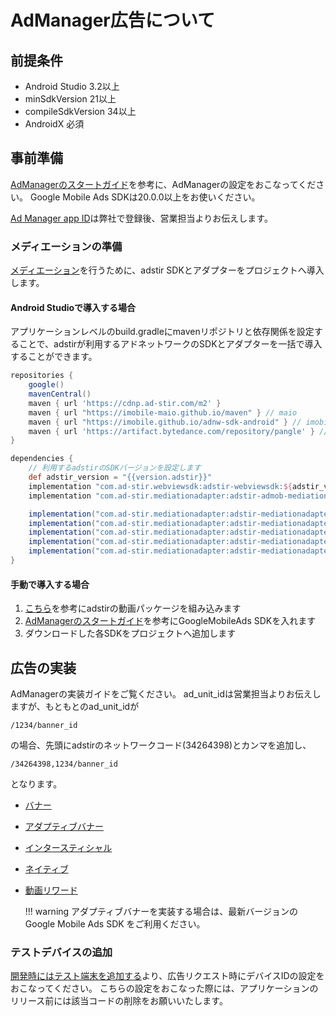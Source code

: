 # AdManager広告について

## 前提条件

- Android Studio 3.2以上
- minSdkVersion 21以上
- compileSdkVersion 34以上
- AndroidX 必須

## 事前準備

[AdManagerのスタートガイド](https://developers.google.com/ad-manager/mobile-ads-sdk/android/quick-start)を参考に、AdManagerの設定をおこなってください。
Google Mobile Ads SDKは20.0.0以上をお使いください。

[Ad Manager app ID](https://developers.google.com/ad-manager/mobile-ads-sdk/android/quick-start#configure_your_app)は弊社で登録後、営業担当よりお伝えします。

### メディエーションの準備

[メディエーション](https://developers.google.com/ad-manager/mobile-ads-sdk/android/mediate)を行うために、adstir SDKとアダプターをプロジェクトへ導入します。

#### Android Studioで導入する場合

アプリケーションレベルのbuild.gradleにmavenリポジトリと依存関係を設定することで、adstirが利用するアドネットワークのSDKとアダプターを一括で導入することができます。

```groovy hl_lines="10 21"
repositories {
    google()
    mavenCentral()
    maven { url 'https://cdnp.ad-stir.com/m2' }
    maven { url "https://imobile-maio.github.io/maven" } // maio
    maven { url "https://imobile.github.io/adnw-sdk-android" } // imobile
    maven { url 'https://artifact.bytedance.com/repository/pangle' } // TikTok
}

dependencies {
    // 利用するadstirのSDKバージョンを設定します
    def adstir_version = "{{version.adstir}}"
    implementation "com.ad-stir.webviewsdk:adstir-webviewsdk:${adstir_version}"
    implementation "com.ad-stir.mediationadapter:adstir-admob-mediation-adapter:${adstir_version}"

    implementation("com.ad-stir.mediationadapter:adstir-mediationadapter-applovin:${adstir_version}")
    implementation("com.ad-stir.mediationadapter:adstir-mediationadapter-imobile:${adstir_version}")
    implementation("com.ad-stir.mediationadapter:adstir-mediationadapter-maio:${adstir_version}")
    implementation("com.ad-stir.mediationadapter:adstir-mediationadapter-unityads:${adstir_version}")
    implementation("com.ad-stir.mediationadapter:adstir-mediationadapter-tiktok:${adstir_version}")
}
```

#### 手動で導入する場合

1. [こちら](../adstir/init/manual_integration.md#sdkの手動組み込み)を参考にadstirの動画パッケージを組み込みます
1. [AdManagerのスタートガイド](https://developers.google.com/ad-manager/mobile-ads-sdk/android/quick-start#import_the_mobile_ads_sdk)を参考にGoogleMobileAds SDKを入れます
1. ダウンロードした各SDKをプロジェクトへ追加します

## 広告の実装

AdManagerの実装ガイドをご覧ください。
ad_unit_idは営業担当よりお伝えしますが、もともとのad_unit_idが

```
/1234/banner_id
```

の場合、先頭にadstirのネットワークコード(34264398)とカンマを追加し、

```
/34264398,1234/banner_id
```
となります。

* [バナー](https://developers.google.com/ad-manager/mobile-ads-sdk/android/banner)
* [アダプティブバナー](https://developers.google.com/ad-manager/mobile-ads-sdk/android/banner/adaptive)
* [インタースティシャル](https://developers.google.com/ad-manager/mobile-ads-sdk/android/interstitial)
* [ネイティブ](https://developers.google.com/ad-manager/mobile-ads-sdk/android/native/start)
* [動画リワード](https://developers.google.com/ad-manager/mobile-ads-sdk/android/rewarded)

    !!! warning
        アダプティブバナーを実装する場合は、最新バージョンのGoogle Mobile Ads SDK をご利用ください。

### テストデバイスの追加
[開発時にはテスト端末を追加する](https://developers.google.com/ad-manager/mobile-ads-sdk/android/test-ads#add_your_test_device_programmatically)より、広告リクエスト時にデバイスIDの設定をおこなってください。
こちらの設定をおこなった際には、アプリケーションのリリース前には該当コードの削除をお願いいたします。
